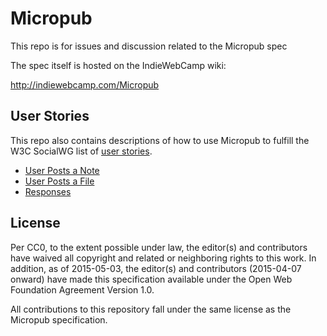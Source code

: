 # Micropub
This repo is for issues and discussion related to the Micropub spec

The spec itself is hosted on the IndieWebCamp wiki:

http://indiewebcamp.com/Micropub

## User Stories

This repo also contains descriptions of how to use Micropub to fulfill the W3C SocialWG list of [user stories](https://www.w3.org/wiki/Socialwg/Social_API/User_stories).

* [User Posts a Note](user-stories/user-posts-a-note.md)
* [User Posts a File](user-stories/user-posts-a-file.md)
* [Responses](user-stories/responses.md)

## License

Per CC0, to the extent possible under law, the editor(s) and contributors have waived all copyright and related or neighboring rights to this work. In addition, as of 2015-05-03, the editor(s) and contributors (2015-04-07 onward) have made this specification available under the Open Web Foundation Agreement Version 1.0.

All contributions to this repository fall under the same license as the Micropub specification.

